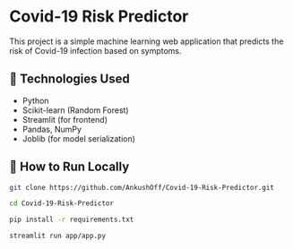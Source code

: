 # Covid-19 Risk Predictor

This project is a simple machine learning web application that predicts the risk of Covid-19 infection based on symptoms.

## 🔧 Technologies Used
- Python
- Scikit-learn (Random Forest)
- Streamlit (for frontend)
- Pandas, NumPy
- Joblib (for model serialization)

## 🚀 How to Run Locally

```bash
git clone https://github.com/AnkushOff/Covid-19-Risk-Predictor.git
```
```bash
cd Covid-19-Risk-Predictor
```
```bash
pip install -r requirements.txt
```
```bash
streamlit run app/app.py
